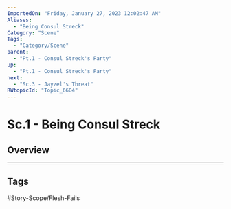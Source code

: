 ```yaml
---
ImportedOn: "Friday, January 27, 2023 12:02:47 AM"
Aliases:
  - "Being Consul Streck"
Category: "Scene"
Tags:
  - "Category/Scene"
parent:
  - "Pt.1 - Consul Streck's Party"
up:
  - "Pt.1 - Consul Streck's Party"
next:
  - "Sc.3 - Jayzel's Threat"
RWtopicId: "Topic_6604"
---
```

# Sc.1 - Being Consul Streck
## Overview

---
## Tags
#Story-Scope/Flesh-Fails


